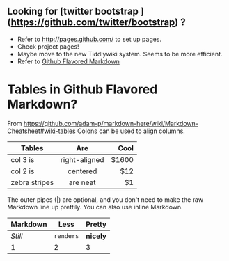 
Looking for [twitter bootstrap ] (https://github.com/twitter/bootstrap) ?
----
* Refer to http://pages.github.com/ to set up pages.
* Check project pages!
* Maybe move to the new Tiddlywiki system. Seems to be more efficient.
* Refer to [Github Flavored Markdown](https://help.github.com/articles/github-flavored-markdown "included code")

# Tables in Github Flavored Markdown?
From https://github.com/adam-p/markdown-here/wiki/Markdown-Cheatsheet#wiki-tables
Colons can be used to align columns.

| Tables        | Are           | Cool  |
| ------------- |:-------------:| -----:|
| col 3 is      | right-aligned | $1600 |
| col 2 is      | centered      |   $12 |
| zebra stripes | are neat      |    $1 |

The outer pipes (|) are optional, and you don't need to make the raw Markdown line up prettily. You can also use inline Markdown.

Markdown | Less | Pretty
--- | --- | ---
*Still* | `renders` | **nicely**
1 | 2 | 3
